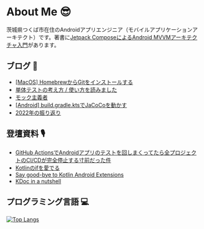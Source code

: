 # About Me 😎

茨城県つくば市在住のAndroidアプリエンジニア（モバイルアプリケーションアーキテクト）です。著書に[Jetpack ComposeによるAndroid MVVMアーキテクチャ入門](https://nextpublishing.jp/book/13660.html)があります。

## ブログ 🚀

<!-- BLOG-POST-LIST:START -->
- [[MacOS] HomebrewからGitをインストールする](https://okuzawats.com/blog/install-git-on-mac-from-homebrew/)
- [単体テストの考え方 / 使い方を読みました](https://okuzawats.com/blog/unit-testing-principles-practices-and-patterns/)
- [モック主義者](https://okuzawats.com/blog/mockist/)
- [[Android] build.gradle.ktsでJaCoCoを動かす](https://okuzawats.com/blog/configure-jacoco/)
- [2022年の振り返り](https://okuzawats.com/blog/looking-back-2022/)
<!-- BLOG-POST-LIST:END -->

## 登壇資料 🎙️

- [GitHub ActionsでAndroidアプリのテストを回しまくってたら全プロジェクトのCI/CDが完全停止する寸前だった件](https://github.com/okuzawats/slide/blob/main/20220614_Engineer_LT_%231_Android_Organized_by_U-NEXT/github-actions.md)
- [Kotlinのifを愛でる](https://github.com/okuzawats/slide/blob/main/20220311_Chura_Collaboration_%239/love-kotlin-if.md)
- [Say good-bye to Kotlin Android Extensions](https://github.com/okuzawats/slide/blob/main/20201127_Yumemi_apk_%232/say_good-bye_to_kotlin_android_extensions.md)
- [KDoc in a nutshell](https://github.com/okuzawats/slide/blob/main/20200821_Yumemi_apk_%231/KDoc_in_a_nutshell.md)

## プログラミング言語 💻
[![Top Langs](https://github-readme-stats.vercel.app/api/top-langs/?username=okuzawats)](https://github.com/anuraghazra/github-readme-stats)
